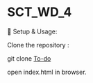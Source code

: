 # SCT_WD_4

🔧 Setup & Usage:

Clone the repository :

git clone [To-do](https://github.com/vaishnavi-0311/SCT_WD_4.git)

open index.html in browser.
